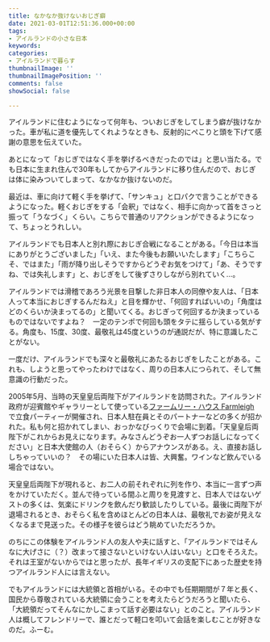 ```yaml
---
title: なかなか抜けないおじぎ癖
date: 2021-03-01T12:51:36.000+00:00
tags:
- アイルランドの小さな日本
keywords: 
categories:
- アイルランドで暮らす
thumbnailImage: ''
thumbnailImagePosition: ''
comments: false
showSocial: false

---
```

アイルランドに住むようになって何年も、ついおじぎをしてしまう癖が抜けなかった。車が私に道を優先してくれようなときも、反射的にぺこりと頭を下げて感謝の意思を伝えていた。

<!--more-->

あとになって「おじぎではなく手を挙げるべきだったのでは」と思い当たる。でも日本に生まれ住んで30年もしてからアイルランドに移り住んだので、おじぎは体に染みついてしまって、なかなか抜けないのだ。

最近は、車に向けて軽く手を挙げて、「サンキュ」と口パクで言うことができるようになった。軽くおじぎをする「会釈」ではなく、相手に向かって首をさっと振って「うなづく」くらい。こちらで普通のリアクションができるようになって、ちょっとうれしい。

アイルランドでも日本人と別れ際におじぎ合戦になることがある。「今日は本当にありがとうございました」「いえ、また今後もお願いいたします」「こちらこそ、ではまた」「雨が降り出しそうですからどうぞお気をつけて」「あ、そうですね、では失礼します」と、おじぎをして後ずさりしながら別れていく…。

アイルランドでは滑稽であろう光景を目撃した非日本人の同僚や友人は、「日本人って本当におじぎするんだねえ」と目を輝かせ、「何回すればいいの」「角度はどのくらいか決まってるの」と聞いてくる。おじぎって何回するか決まっているものではないですよね？　一定のテンポで何回も頭をタテに揺らしている気がする。角度も、15度、30度、最敬礼は45度というのが通説だが、特に意識したことがない。

一度だけ、アイルランドでも深々と最敬礼にあたるおじぎをしたことがある。これも、しようと思ってやったわけではなく、周りの日本人につられて、そして無意識の行動だった。

2005年5月、当時の天皇皇后両陛下がアイルランドを訪問された。アイルランド政府が迎賓館やギャラリーとして使っている[ファームリー・ハウス Farmleigh](http://farmleigh.ie/state-guests/ "ファームリー・ハウス Farmleigh") で立食パーティーが開催され、日本人駐在員とそのパートナーなどの多くが招かれた。私も何と招かれてしまい、おっかなびっくりで会場に到着。「天皇皇后両陛下がこれからお見えになります。みなさんどうぞお一人ずつお話しになってください」と日本大使館の人（おそらく）からアナウンスがある。え、直接お話ししちゃっていいの？　その場にいた日本人は皆、大興奮。ワインなど飲んでいる場合ではない。

天皇皇后両陛下が現れると、お二人の前それぞれに列を作り、本当に一言ずつ声をかけていただく。並んで待っている間ふと周りを見渡すと、日本人ではないゲストの多くは、気楽にドリンクを飲んだり歓談したりしている。最後に両陛下が退場されるとき、おそらく私を含めほとんどの日本人は、最敬礼でお姿が見えなくなるまで見送った。その様子を彼らはどう眺めていただろうか。

のちにこの体験をアイルランド人の友人や夫に話すと、「アイルランドではそんなに大げさに（？）改まって接さないといけない人はいない」と口をそろえた。それは王室がないからではと思ったが、長年イギリスの支配下にあった歴史を持つアイルランド人には言えない。

でもアイルランドには大統領と首相がいる。その中でも任期期間が７年と長く、国民から尊敬されている大統領に会うことを考えたらどうだろうと聞いたら、「大統領だってそんなにかしこまって話す必要はない」とのこと。アイルランド人は概してフレンドリーで、誰とだって軽口を叩いて会話を楽しむことが好きなのだ。ふーむ。